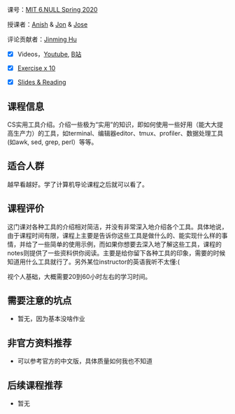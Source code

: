 课号：[MIT 6.NULL Spring 2020](https://missing.csail.mit.edu/)

授课者：[Anish](https://www.anishathalye.com/) & [Jon](https://thesquareplanet.com/) & [Jose](http://josejg.com/)

评论贡献者：[Jinming Hu](https://conanhujinming.github.io/)

- [X] Videos，[Youtube](https://missing.csail.mit.edu/), [B站](https://www.bilibili.com/video/BV14E411J7n2?from=search&seid=14218656599794918836)

- [X] [Exercise x 10](https://missing.csail.mit.edu/)
- [X] [Slides & Reading](https://missing.csail.mit.edu/)

## 课程信息

CS实用工具介绍。介绍一些极为“实用”的知识，即如何使用一些好用（能大大提高生产力）的工具，如terminal、编辑器editor、tmux、profiler、数据处理工具(如awk, sed, grep, perl）等等。

## 适合人群

越早看越好。学了计算机导论课程之后就可以看了。

## 课程评价

这门课对各种工具的介绍相对简洁，并没有非常深入地介绍各个工具。具体地说，由于课程时间有限，课程上主要是告诉你这些工具是做什么的、能实现什么样的事情，并给了一些简单的使用示例，而如果你想要去深入地了解这些工具，课程的notes则提供了一些资料供你阅读。主要是给你留下各种工具的印象，需要的时候知道用什么工具就行了。另外某位instructor的英语我听不太懂:( 

视个人基础，大概需要20到60小时左右的学习时间。

## 需要注意的坑点

- 暂无，因为基本没啥作业

## 非官方资料推荐

- 可以参考官方的中文版，具体质量如何我也不知道

## 后续课程推荐

- 暂无